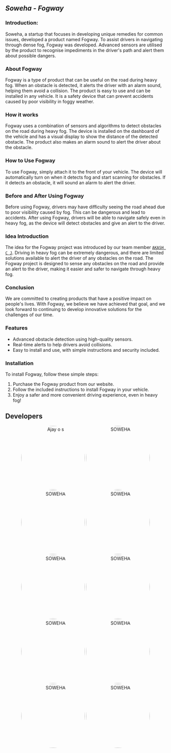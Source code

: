 ## *Soweha - Fogway*


### Introduction:

Soweha, a startup that focuses in developing unique remedies for common issues, developed a product named Fogway. To assist drivers in navigating through dense fog, Fogway was developed. Advanced sensors are utilised by the product to recognise impediments in the driver's path and alert them about possible dangers.

### About Fogway

Fogway is a type of product that can be useful on the road during heavy fog. When an obstacle is detected, it alerts the driver with an alarm sound, helping them avoid a collision. The product is easy to use and can be installed in any vehicle. It is a safety device that can prevent accidents caused by poor visibility in foggy weather.

### How it works

Fogway uses a combination of sensors and algorithms to detect obstacles on the road during heavy fog. The device is installed on the dashboard of the vehicle and has a visual display to show the distance of the detected obstacle. The product also makes an alarm sound to alert the driver about the obstacle.

### How to Use Fogway

To use Fogway, simply attach it to the front of your vehicle. The device will automatically turn on when it detects fog and start scanning for obstacles. If it detects an obstacle, it will sound an alarm to alert the driver.

### Before and After Using Fogway

Before using Fogway, drivers may have difficulty seeing the road ahead due to poor visibility caused by fog. This can be dangerous and lead to accidents. After using Fogway, drivers will be able to navigate safely even in heavy fog, as the device will detect obstacles and give an alert to the driver.

### Idea Introduction

The idea for the Fogway project was introduced by our team member [`AKASH C J`](https://github.com/ACJ007). Driving in heavy fog can be extremely dangerous, and there are limited solutions available to alert the driver of any obstacles on the road. The Fogway project is designed to sense any obstacles on the road and provide an alert to the driver, making it easier and safer to navigate through heavy fog.

### Conclusion

We are committed to creating products that have a positive impact on people's lives. With Fogway, we believe we have achieved that goal, and we look forward to continuing to develop innovative solutions for the challenges of our time.

### Features

- Advanced obstacle detection using high-quality sensors.
- Real-time alerts to help drivers avoid collisions.
- Easy to install and use, with simple instructions and security included.

### Installation

To install Fogway, follow these simple steps:

1. Purchase the Fogway product from our website.
2. Follow the included instructions to install Fogway in your vehicle.
3. Enjoy a safer and more convenient driving experience, even in heavy fog!


## Developers
<div align="center">
    
  <img src="https://github.com/Ajayos.png" alt="Ajay o s" style="width:200px;border-radius: 50%;">
  <img src="https://github.com/ACJ007.png" alt="SOWEHA" style="width:200px;border-radius: 50%;">
  <img src="https://github.com/afzalshaji18.png" alt="SOWEHA" style="width:200px;border-radius: 50%;">
  <img src="https://github.com/akarsh-krishna.png" alt="SOWEHA" style="width:200px;border-radius: 50%;">
  <img src="https://github.com/akshay-011.png" alt="SOWEHA" style="width:200px;border-radius: 50%;">
  <img src="https://github.com/aryapradeep212.png" alt="SOWEHA" style="width:200px;border-radius: 50%;">
  <img src="https://github.com/sabiyaabraham.png" alt="SOWEHA" style="width:200px;border-radius: 50%;">
  <img src="https://github.com/Nimisha-n-s.png" alt="SOWEHA" style="width:200px;border-radius: 50%;">
  <img src="https://github.com/Keerthana-bot.png" alt="SOWEHA" style="width:200px;border-radius: 50%;">
  <img src="https://github.com/AKHIYAAR.png" alt="SOWEHA" style="width:200px;border-radius: 50%;">
  </div>


